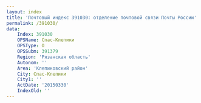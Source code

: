 ```yaml
---
layout: index
title: 'Почтовый индекс 391030: отделение почтовой связи Почты России'
permalink: /391030/
data:
    Index: 391030
    OPSName: Спас-Клепики
    OPSType: О
    OPSSubm: 391379
    Region: 'Рязанская область'
    Autonom: ''
    Area: 'Клепиковский район'
    City: Спас-Клепики
    City1: ''
    ActDate: '20150330'
    IndexOld: ''
---
```

